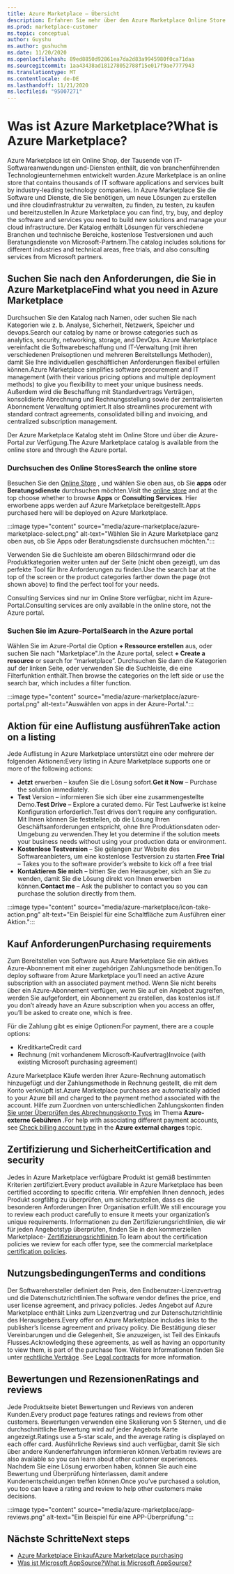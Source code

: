 ```yaml
---
title: Azure Marketplace – Übersicht
description: Erfahren Sie mehr über den Azure Marketplace Online Store und die Art und Weise, wie Sie Software und Lösungen finden und ausprobieren können.
ms.prod: marketplace-customer
ms.topic: conceptual
author: Guyshu
ms.author: gushuchm
ms.date: 11/20/2020
ms.openlocfilehash: 89ed8850d92861ea7da2d83a9945980f0ca71daa
ms.sourcegitcommit: 1aa43438ad181278052788f15e017f9ae7777943
ms.translationtype: MT
ms.contentlocale: de-DE
ms.lasthandoff: 11/21/2020
ms.locfileid: "95007271"
---
```

# <a name="what-is-azure-marketplace"></a><span data-ttu-id="42e18-103">Was ist Azure Marketplace?</span><span class="sxs-lookup"><span data-stu-id="42e18-103">What is Azure Marketplace?</span></span>

<span data-ttu-id="42e18-104">Azure Marketplace ist ein Online Shop, der Tausende von IT-Softwareanwendungen und-Diensten enthält, die von branchenführenden Technologieunternehmen entwickelt wurden.</span><span class="sxs-lookup"><span data-stu-id="42e18-104">Azure Marketplace is an online store that contains thousands of IT software applications and services built by industry-leading technology companies.</span></span> <span data-ttu-id="42e18-105">In Azure Marketplace Sie die Software und Dienste, die Sie benötigen, um neue Lösungen zu erstellen und ihre cloudinfrastruktur zu verwalten, zu finden, zu testen, zu kaufen und bereitzustellen.</span><span class="sxs-lookup"><span data-stu-id="42e18-105">In Azure Marketplace you can find, try, buy, and deploy the software and services you need to build new solutions and manage your cloud infrastructure.</span></span> <span data-ttu-id="42e18-106">Der Katalog enthält Lösungen für verschiedene Branchen und technische Bereiche, kostenlose Testversionen und auch Beratungsdienste von Microsoft-Partnern.</span><span class="sxs-lookup"><span data-stu-id="42e18-106">The catalog includes solutions for different industries and technical areas, free trials, and also consulting services from Microsoft partners.</span></span>

## <a name="find-what-you-need-in-azure-marketplace"></a><span data-ttu-id="42e18-107">Suchen Sie nach den Anforderungen, die Sie in Azure Marketplace</span><span class="sxs-lookup"><span data-stu-id="42e18-107">Find what you need in Azure Marketplace</span></span>

<span data-ttu-id="42e18-108">Durchsuchen Sie den Katalog nach Namen, oder suchen Sie nach Kategorien wie z. b. Analyse, Sicherheit, Netzwerk, Speicher und devops.</span><span class="sxs-lookup"><span data-stu-id="42e18-108">Search our catalog by name or browse categories such as analytics, security, networking, storage, and DevOps.</span></span> <span data-ttu-id="42e18-109">Azure Marketplace vereinfacht die Softwarebeschaffung und IT-Verwaltung (mit ihren verschiedenen Preisoptionen und mehreren Bereitstellungs Methoden), damit Sie Ihre individuellen geschäftlichen Anforderungen flexibel erfüllen können.</span><span class="sxs-lookup"><span data-stu-id="42e18-109">Azure Marketplace simplifies software procurement and IT management (with their various pricing options and multiple deployment methods) to give you flexibility to meet your unique business needs.</span></span> <span data-ttu-id="42e18-110">Außerdem wird die Beschaffung mit Standardvertrags Verträgen, konsolidierte Abrechnung und Rechnungsstellung sowie der zentralisierten Abonnement Verwaltung optimiert.</span><span class="sxs-lookup"><span data-stu-id="42e18-110">It also streamlines procurement with standard contract agreements, consolidated billing and invoicing, and centralized subscription management.</span></span>

<span data-ttu-id="42e18-111">Der Azure Marketplace Katalog steht im Online Store und über die Azure-Portal zur Verfügung.</span><span class="sxs-lookup"><span data-stu-id="42e18-111">The Azure Marketplace catalog is available from the online store and through the Azure portal.</span></span>  

### <a name="search-the-online-store"></a><span data-ttu-id="42e18-112">Durchsuchen des Online Stores</span><span class="sxs-lookup"><span data-stu-id="42e18-112">Search the online store</span></span>

<span data-ttu-id="42e18-113">Besuchen Sie den [Online Store](https://azuremarketplace.microsoft.com/) , und wählen Sie oben aus, ob Sie **apps** oder **Beratungsdienste** durchsuchen möchten.</span><span class="sxs-lookup"><span data-stu-id="42e18-113">Visit the [online store](https://azuremarketplace.microsoft.com/) and at the top choose whether to browse **Apps** or **Consulting Services**.</span></span> <span data-ttu-id="42e18-114">Hier erworbene apps werden auf Azure Marketplace bereitgestellt.</span><span class="sxs-lookup"><span data-stu-id="42e18-114">Apps purchased here will be deployed on Azure Marketplace.</span></span>

:::image type="content" source="media/azure-marketplace/azure-marketplace-select.png" alt-text="Wählen Sie in Azure Marketplace ganz oben aus, ob Sie Apps oder Beratungsdienste durchsuchen möchten.":::

<span data-ttu-id="42e18-116">Verwenden Sie die Suchleiste am oberen Bildschirmrand oder die Produktkategorien weiter unten auf der Seite (nicht oben gezeigt), um das perfekte Tool für Ihre Anforderungen zu finden.</span><span class="sxs-lookup"><span data-stu-id="42e18-116">Use the search bar at the top of the screen or the product categories farther down the page (not shown above) to find the perfect tool for your needs.</span></span>

<span data-ttu-id="42e18-117">Consulting Services sind nur im Online Store verfügbar, nicht im Azure-Portal.</span><span class="sxs-lookup"><span data-stu-id="42e18-117">Consulting services are only available in the online store, not the Azure portal.</span></span>

### <a name="search-in-the-azure-portal"></a><span data-ttu-id="42e18-118">Suchen Sie im Azure-Portal</span><span class="sxs-lookup"><span data-stu-id="42e18-118">Search in the Azure portal</span></span>

<span data-ttu-id="42e18-119">Wählen Sie im Azure-Portal die Option **+ Ressource erstellen** aus, oder suchen Sie nach "Marketplace".</span><span class="sxs-lookup"><span data-stu-id="42e18-119">In the Azure portal, select **+ Create a resource** or search for “marketplace”.</span></span> <span data-ttu-id="42e18-120">Durchsuchen Sie dann die Kategorien auf der linken Seite, oder verwenden Sie die Suchleiste, die eine Filterfunktion enthält.</span><span class="sxs-lookup"><span data-stu-id="42e18-120">Then browse the categories on the left side or use the search bar, which includes a filter function.</span></span>

:::image type="content" source="media/azure-marketplace/azure-portal.png" alt-text="Auswählen von apps in der Azure-Portal.":::

## <a name="take-action-on-a-listing"></a><span data-ttu-id="42e18-122">Aktion für eine Auflistung ausführen</span><span class="sxs-lookup"><span data-stu-id="42e18-122">Take action on a listing</span></span>

<span data-ttu-id="42e18-123">Jede Auflistung in Azure Marketplace unterstützt eine oder mehrere der folgenden Aktionen:</span><span class="sxs-lookup"><span data-stu-id="42e18-123">Every listing in Azure Marketplace supports one or more of the following actions:</span></span>

- <span data-ttu-id="42e18-124">**Jetzt** erwerben – kaufen Sie die Lösung sofort.</span><span class="sxs-lookup"><span data-stu-id="42e18-124">**Get it Now** – Purchase the solution immediately.</span></span>
- <span data-ttu-id="42e18-125">**Test** Version – informieren Sie sich über eine zusammengestellte Demo.</span><span class="sxs-lookup"><span data-stu-id="42e18-125">**Test Drive** – Explore a curated demo.</span></span> <span data-ttu-id="42e18-126">Für Test Laufwerke ist keine Konfiguration erforderlich.</span><span class="sxs-lookup"><span data-stu-id="42e18-126">Test drives don’t require any configuration.</span></span> <span data-ttu-id="42e18-127">Mit Ihnen können Sie feststellen, ob die Lösung Ihren Geschäftsanforderungen entspricht, ohne Ihre Produktionsdaten oder-Umgebung zu verwenden.</span><span class="sxs-lookup"><span data-stu-id="42e18-127">They let you determine if the solution meets your business needs without using your production data or environment.</span></span>
- <span data-ttu-id="42e18-128">**Kostenlose Testversion** – Sie gelangen zur Website des Softwareanbieters, um eine kostenlose Testversion zu starten.</span><span class="sxs-lookup"><span data-stu-id="42e18-128">**Free Trial** – Takes you to the software provider’s website to kick off a free trial</span></span>
- <span data-ttu-id="42e18-129">**Kontaktieren Sie mich** – bitten Sie den Herausgeber, sich an Sie zu wenden, damit Sie die Lösung direkt von Ihnen erwerben können.</span><span class="sxs-lookup"><span data-stu-id="42e18-129">**Contact me** – Ask the publisher to contact you so you can purchase the solution directly from them.</span></span>

:::image type="content" source="media/azure-marketplace/icon-take-action.png" alt-text="Ein Beispiel für eine Schaltfläche zum Ausführen einer Aktion.":::

## <a name="purchasing-requirements"></a><span data-ttu-id="42e18-131">Kauf Anforderungen</span><span class="sxs-lookup"><span data-stu-id="42e18-131">Purchasing requirements</span></span>

<span data-ttu-id="42e18-132">Zum Bereitstellen von Software aus Azure Marketplace Sie ein aktives Azure-Abonnement mit einer zugehörigen Zahlungsmethode benötigen.</span><span class="sxs-lookup"><span data-stu-id="42e18-132">To deploy software from Azure Marketplace you’ll need an active Azure subscription with an associated payment method.</span></span> <span data-ttu-id="42e18-133">Wenn Sie nicht bereits über ein Azure-Abonnement verfügen, wenn Sie auf ein Angebot zugreifen, werden Sie aufgefordert, ein Abonnement zu erstellen, das kostenlos ist.</span><span class="sxs-lookup"><span data-stu-id="42e18-133">If you don’t already have an Azure subscription when you access an offer, you’ll be asked to create one, which is free.</span></span>

<span data-ttu-id="42e18-134">Für die Zahlung gibt es einige Optionen:</span><span class="sxs-lookup"><span data-stu-id="42e18-134">For payment, there are a couple options:</span></span>  

- <span data-ttu-id="42e18-135">Kreditkarte</span><span class="sxs-lookup"><span data-stu-id="42e18-135">Credit card</span></span>
- <span data-ttu-id="42e18-136">Rechnung (mit vorhandenem Microsoft-Kaufvertrag)</span><span class="sxs-lookup"><span data-stu-id="42e18-136">Invoice (with existing Microsoft purchasing agreement)</span></span>

<span data-ttu-id="42e18-137">Azure Marketplace Käufe werden ihrer Azure-Rechnung automatisch hinzugefügt und der Zahlungsmethode in Rechnung gestellt, die mit dem Konto verknüpft ist.</span><span class="sxs-lookup"><span data-stu-id="42e18-137">Azure Marketplace purchases are automatically added to your Azure bill and charged to the payment method associated with the account.</span></span> <span data-ttu-id="42e18-138">Hilfe zum Zuordnen von unterschiedlichen Zahlungskonten finden [Sie unter Überprüfen des Abrechnungskonto Typs](https://docs.microsoft.com/azure/cost-management-billing/understand/understand-azure-marketplace-charges#check-billing-account-type) im Thema **Azure-externe Gebühren** .</span><span class="sxs-lookup"><span data-stu-id="42e18-138">For help with associating different payment accounts, see [Check billing account type](https://docs.microsoft.com/azure/cost-management-billing/understand/understand-azure-marketplace-charges#check-billing-account-type) in the **Azure external charges** topic.</span></span>

## <a name="certification-and-security"></a><span data-ttu-id="42e18-139">Zertifizierung und Sicherheit</span><span class="sxs-lookup"><span data-stu-id="42e18-139">Certification and security</span></span>

<span data-ttu-id="42e18-140">Jedes in Azure Marketplace verfügbare Produkt ist gemäß bestimmten Kriterien zertifiziert.</span><span class="sxs-lookup"><span data-stu-id="42e18-140">Every product available in Azure Marketplace has been certified according to specific criteria.</span></span> <span data-ttu-id="42e18-141">Wir empfehlen Ihnen dennoch, jedes Produkt sorgfältig zu überprüfen, um sicherzustellen, dass es die besonderen Anforderungen Ihrer Organisation erfüllt.</span><span class="sxs-lookup"><span data-stu-id="42e18-141">We still encourage you to review each product carefully to ensure it meets your organization’s unique requirements.</span></span> <span data-ttu-id="42e18-142">Informationen zu den Zertifizierungsrichtlinien, die wir für jeden Angebotstyp überprüfen, finden Sie in den kommerziellen Marketplace- [Zertifizierungsrichtlinien](https://docs.microsoft.com/legal/marketplace/certification-policies).</span><span class="sxs-lookup"><span data-stu-id="42e18-142">To learn about the certification policies we review for each offer type, see the commercial marketplace [certification policies](https://docs.microsoft.com/legal/marketplace/certification-policies).</span></span>

## <a name="terms-and-conditions"></a><span data-ttu-id="42e18-143">Nutzungsbedingungen</span><span class="sxs-lookup"><span data-stu-id="42e18-143">Terms and conditions</span></span>

<span data-ttu-id="42e18-144">Der Softwarehersteller definiert den Preis, den Endbenutzer-Lizenzvertrag und die Datenschutzrichtlinien.</span><span class="sxs-lookup"><span data-stu-id="42e18-144">The software vendor defines the price, end user license agreement, and privacy policies.</span></span> <span data-ttu-id="42e18-145">Jedes Angebot auf Azure Marketplace enthält Links zum Lizenzvertrag und zur Datenschutzrichtlinie des Herausgebers.</span><span class="sxs-lookup"><span data-stu-id="42e18-145">Every offer on Azure Marketplace includes links to the publisher’s license agreement and privacy policy.</span></span> <span data-ttu-id="42e18-146">Die Bestätigung dieser Vereinbarungen und die Gelegenheit, Sie anzuzeigen, ist Teil des Einkaufs Flusses.</span><span class="sxs-lookup"><span data-stu-id="42e18-146">Acknowledging these agreements, as well as having an opportunity to view them, is part of the purchase flow.</span></span> <span data-ttu-id="42e18-147">Weitere Informationen finden Sie unter [rechtliche Verträge](legal-contracts.md) .</span><span class="sxs-lookup"><span data-stu-id="42e18-147">See [Legal contracts](legal-contracts.md) for more information.</span></span>

## <a name="ratings-and-reviews"></a><span data-ttu-id="42e18-148">Bewertungen und Rezensionen</span><span class="sxs-lookup"><span data-stu-id="42e18-148">Ratings and reviews</span></span>

<span data-ttu-id="42e18-149">Jede Produktseite bietet Bewertungen und Reviews von anderen Kunden.</span><span class="sxs-lookup"><span data-stu-id="42e18-149">Every product page features ratings and reviews from other customers.</span></span> <span data-ttu-id="42e18-150">Bewertungen verwenden eine Skalierung von 5 Sternen, und die durchschnittliche Bewertung wird auf jeder Angebots Karte angezeigt.</span><span class="sxs-lookup"><span data-stu-id="42e18-150">Ratings use a 5-star scale, and the average rating is displayed on each offer card.</span></span> <span data-ttu-id="42e18-151">Ausführliche Reviews sind auch verfügbar, damit Sie sich über andere Kundenerfahrungen informieren können.</span><span class="sxs-lookup"><span data-stu-id="42e18-151">Verbatim reviews are also available so you can learn about other customer experiences.</span></span> <span data-ttu-id="42e18-152">Nachdem Sie eine Lösung erworben haben, können Sie auch eine Bewertung und Überprüfung hinterlassen, damit andere Kundenentscheidungen treffen können.</span><span class="sxs-lookup"><span data-stu-id="42e18-152">Once you’ve purchased a solution, you too can leave a rating and review to help other customers make decisions.</span></span>

:::image type="content" source="media/azure-marketplace/app-reviews.png" alt-text="Ein Beispiel für eine APP-Überprüfung.":::

## <a name="next-steps"></a><span data-ttu-id="42e18-154">Nächste Schritte</span><span class="sxs-lookup"><span data-stu-id="42e18-154">Next steps</span></span>

- [<span data-ttu-id="42e18-155">Azure Marketplace Einkauf</span><span class="sxs-lookup"><span data-stu-id="42e18-155">Azure Marketplace purchasing</span></span>](azure-purchasing-invoicing.md)
- [<span data-ttu-id="42e18-156">Was ist Microsoft AppSource?</span><span class="sxs-lookup"><span data-stu-id="42e18-156">What is Microsoft AppSource?</span></span>](appsource-overview.md)

